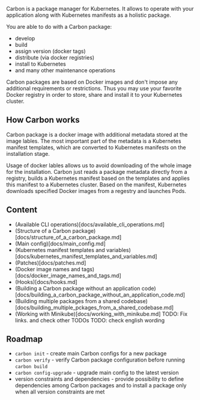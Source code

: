 Carbon is a package manager for Kubernetes. It allows to operate with your application along with Kubernetes manifests as a holistic package.

You are able to do with a Carbon package:
- develop
- build
- assign version (docker tags)
- distribute (via docker registries)
- install to Kubernetes
- and many other maintenance operations

Carbon packages are based on Docker images and don't impose any additional requirements or restrictions. Thus you may use your favorite Docker registry in order to store, share and install it to your Kubernetes cluster.

## How Carbon works
Carbon package is a docker image with additional metadata stored at the image lables. The most important part of the metadata is a Kubernetes manifest templates, which are converted to Kubernetes manifests on the installation stage.

Usage of docker lables allows us to avoid downloading of the whole image for the installation. Carbon just reads a package metadata directly from a registry, builds a Kubernetes manifest based on the templates and applies this manifest to a Kubernetes cluster. Based on the manifest, Kubernetes downloads specified Docker images from a regestry and launches Pods.

## Content
- (Available CLI operations)[docs/available_cli_operations.md]
- (Structure of a Carbon package)[docs/structure_of_a_carbon_package.md]
- (Main config)[docs/main_config.md]
- (Kubernetes manifest templates and variables)[docs/kubernetes_manifest_templates_and_variables.md]
- (Patches)[docs/patches.md]
- (Docker image names and tags)[docs/docker_image_names_and_tags.md]
- (Hooks)[docs/hooks.md]
- (Building a Carbon package without an application code)[docs/building_a_carbon_package_without_an_application_code.md]
- (Building multiple packages from a shared codebase)[docs/building_multiple_pckages_from_a_shared_codebase.md]
- (Working with Minikube)[docs/working_with_minikube.md]
TODO: Fix links. and check other TODOs
TODO: check english wording

## Roadmap
- `carbon init` - create main Carbon configs for a new package
- `carbon verify` - verify Carbon package configuration before running `carbon build`
- `carbon config-upgrade` - upgrade main config to the latest version
- version constraints and dependencies - provide possibility to define dependencies among Carbon packages and to install a package only when all version constraints are met